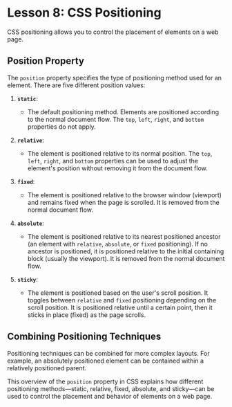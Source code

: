 # **Lesson 8: CSS Positioning**

CSS positioning allows you to control the placement of elements on a web page.

## **Position Property**

The `position` property specifies the type of positioning method used for an element. There are five different position values:

1. **`static`**:  
   - The default positioning method. Elements are positioned according to the normal document flow. The `top`, `left`, `right`, and `bottom` properties do not apply.

2. **`relative`**:  
   - The element is positioned relative to its normal position. The `top`, `left`, `right`, and `bottom` properties can be used to adjust the element's position without removing it from the document flow.

3. **`fixed`**:  
   - The element is positioned relative to the browser window (viewport) and remains fixed when the page is scrolled. It is removed from the normal document flow.

4. **`absolute`**:  
   - The element is positioned relative to its nearest positioned ancestor (an element with `relative`, `absolute`, or `fixed` positioning). If no ancestor is positioned, it is positioned relative to the initial containing block (usually the viewport). It is removed from the normal document flow.

5. **`sticky`**:  
   - The element is positioned based on the user's scroll position. It toggles between `relative` and `fixed` positioning depending on the scroll position. It is positioned relative until a certain point, then it sticks in place (fixed) as the page scrolls.

## **Combining Positioning Techniques**

Positioning techniques can be combined for more complex layouts. For example, an absolutely positioned element can be contained within a relatively positioned parent.

This overview of the `position` property in CSS explains how different positioning methods—static, relative, fixed, absolute, and sticky—can be used to control the placement and behavior of elements on a web page.

<!--stackedit_data:
eyJoaXN0b3J5IjpbMTMxNTI3Njg4OCwtMTE4NjA2MjYyMF19
-->